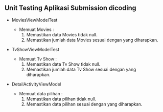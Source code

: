 ## Unit Testing Aplikasi Submission dicoding 

* MoviesViewModelTest
    - Memuat Movies :
        1. Memastikan data Movies tidak null.
        2. Memastikan jumlah data Movies sesuai dengan yang diharapkan.
        
* TvShowViewModelTest
    - Memuat Tv Show :
        1. Memastikan data Tv Show tidak null.
        2. Memastikan jumlah data Tv Show sesuai dengan yang diharapkan.
        
* DetailActivityViewModel
    - Memuat data pilihan :
        1. Memastikan data pilihan tidak null.
        2. Memastikan data pilihan sesuai dengan yang diharapkan.